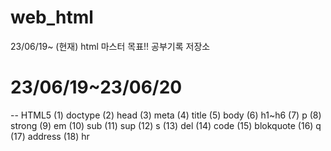 # web_html
23/06/19~ (현재) html 마스터 목표!! 공부기록 저장소


# 23/06/19~23/06/20
--
HTML5 (1) doctype (2) head (3) meta (4) title (5) body
(6) h1~h6 (7) p (8) strong (9) em (10) sub (11) sup (12) s (13) del (14) code (15) blokquote (16) q (17) address (18) hr
